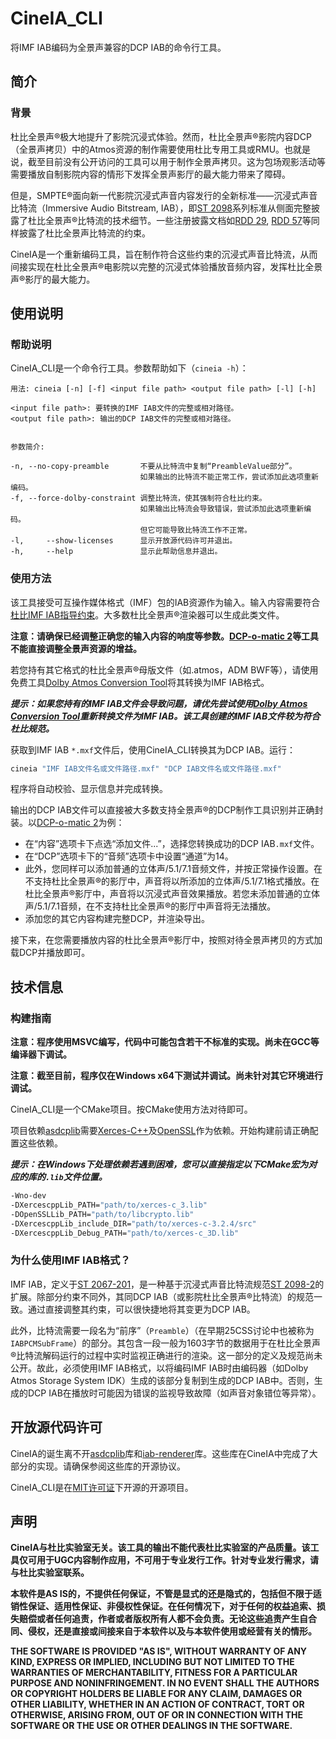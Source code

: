 # CineIA_CLI
将IMF IAB编码为全景声兼容的DCP IAB的命令行工具。

## 简介

### 背景
杜比全景声®极大地提升了影院沉浸式体验。然而，杜比全景声®影院内容DCP（全景声拷贝）中的Atmos资源的制作需要使用杜比专用工具或RMU。也就是说，截至目前没有公开访问的工具可以用于制作全景声拷贝。这为包场观影活动等需要播放自制影院内容的情形下发挥全景声影厅的最大能力带来了障碍。

但是，SMPTE®面向新一代影院沉浸式声音内容发行的全新标准——沉浸式声音比特流（Immersive Audio Bitstream, IAB），即[ST 2098](https://doi.org/10.5594/SMPTE.ST2098-2.2019)系列标准从侧面完整披露了杜比全景声®比特流的技术细节。一些注册披露文档如[RDD 29](https://doi.org/10.5594/SMPTE.RDD29.2019), [RDD 57](https://doi.org/10.5594/SMPTE.RDD57.2021)等同样披露了杜比全景声比特流的约束。

CineIA是一个重新编码工具，旨在制作符合这些约束的沉浸式声音比特流，从而间接实现在杜比全景声®电影院以完整的沉浸式体验播放音频内容，发挥杜比全景声®影厅的最大能力。

## 使用说明

### 帮助说明
CineIA_CLI是一个命令行工具。参数帮助如下（```cineia -h```）：

```
用法: cineia [-n] [-f] <input file path> <output file path> [-l] [-h]

<input file path>: 要转换的IMF IAB文件的完整或相对路径。
<output file path>: 输出的DCP IAB文件的完整或相对路径。


参数简介:

-n, --no-copy-preamble       不要从比特流中复制“PreambleValue部分”。
                             如果输出的比特流不能正常工作，尝试添加此选项重新编码。
-f, --force-dolby-constraint 调整比特流，使其强制符合杜比约束。
                             如果输出比特流会导致错误，尝试添加此选项重新编码。
                             但它可能导致比特流工作不正常。
-l,     --show-licenses      显示开放源代码许可并退出。
-h,     --help               显示此帮助信息并退出。
```

### 使用方法
该工具接受可互操作媒体格式（IMF）包的IAB资源作为输入。输入内容需要符合[杜比IMF IAB指导约束](https://professionalsupport.dolby.com/s/article/Dolby-Atmos-IMF-IAB-interoperability-guidelines?language=en_US)。大多数杜比全景声®渲染器可以生成此类文件。

**注意：请确保已经调整正确您的输入内容的响度等参数。[DCP-o-matic 2](https://dcpomatic.com/)等工具不能直接调整全景声资源的增益。**

若您持有其它格式的杜比全景声®母版文件（如.atmos，ADM BWF等），请使用免费工具[Dolby Atmos Conversion Tool](https://professional.dolby.com/product/dolby-atmos-content-creation/dolby-atmos-conversion-tool/)将其转换为IMF IAB格式。

***提示：如果您持有的IMF IAB文件会导致问题，请优先尝试使用[Dolby Atmos Conversion Tool](https://professional.dolby.com/product/dolby-atmos-content-creation/dolby-atmos-conversion-tool/)重新转换文件为IMF IAB。该工具创建的IMF IAB文件较为符合杜比规范。***

获取到IMF IAB ```*.mxf```文件后，使用CineIA_CLI转换其为DCP IAB。运行：

```sh
cineia "IMF IAB文件名或文件路径.mxf" "DCP IAB文件名或文件路径.mxf"
```

程序将自动校验、显示信息并完成转换。

输出的DCP IAB文件可以直接被大多数支持全景声®的DCP制作工具识别并正确封装。以[DCP-o-matic 2](https://dcpomatic.com/)为例：

- 在“内容”选项卡下点选“添加文件...”，选择您转换成功的DCP IAB```.mxf```文件。
- 在“DCP”选项卡下的“音频”选项卡中设置“通道”为14。
- 此外，您同样可以添加普通的立体声/5.1/7.1音频文件，并按正常操作设置。在不支持杜比全景声®的影厅中，声音将以所添加的立体声/5.1/7.1格式播放。在杜比全景声®影厅中，声音将以沉浸式声音效果播放。若您未添加普通的立体声/5.1/7.1音频，在不支持杜比全景声®的影厅中声音将无法播放。
- 添加您的其它内容构建完整DCP，并渲染导出。

接下来，在您需要播放内容的杜比全景声®影厅中，按照对待全景声拷贝的方式加载DCP并播放即可。

## 技术信息

### 构建指南
**注意：程序使用MSVC编写，代码中可能包含若干不标准的实现。尚未在GCC等编译器下调试。**

**注意：截至目前，程序仅在Windows x64下测试并调试。尚未针对其它环境进行调试。**

CineIA_CLI是一个CMake项目。按CMake使用方法对待即可。

项目依赖[asdcplib](https://github.com/cinecert/asdcplib)需要[Xerces-C++](https://xerces.apache.org/xerces-c/)及[OpenSSL](https://www.openssl.org/)作为依赖。开始构建前请正确配置这些依赖。

***提示：在Windows下处理依赖若遇到困难，您可以直接指定以下CMake宏为对应的库的```.lib```文件位置。***

```sh
-Wno-dev
-DXercescppLib_PATH="path/to/xerces-c_3.lib"
-DOpenSSLLib_PATH="path/to/libcrypto.lib"
-DXercescppLib_include_DIR="path/to/xerces-c-3.2.4/src"
-DXercescppLib_Debug_PATH="path/to/xerces-c_3D.lib"
```

### 为什么使用IMF IAB格式？
IMF IAB，定义于[ST 2067-201](https://doi.org/10.5594/SMPTE.ST2067-201.2019)，是一种基于沉浸式声音比特流规范[ST 2098-2](https://doi.org/10.5594/SMPTE.ST2098-2.2019)的扩展。除部分约束不同外，其同DCP IAB（或影院杜比全景声®比特流）的规范一致。通过直接调整其约束，可以很快捷地将其变更为DCP IAB。

此外，比特流需要一段名为“前序”（```Preamble```）（在早期25CSS讨论中也被称为```IABPCMSubFrame```）的部分。其包含一段一般为1603字节的数据用于在杜比全景声®比特流解码运行的过程中实时监视正确进行的渲染。这一部分的定义及规范尚未公开。故此，必须使用IMF IAB格式，以将编码IMF IAB时由编码器（如Dolby Atmos Storage System IDK）生成的该部分复制到生成的DCP IAB中。否则，生成的DCP IAB在播放时可能因为错误的监视导致故障（如声音对象错位等异常）。

## 开放源代码许可
CineIA的诞生离不开[asdcplib](https://github.com/cinecert/asdcplib)库和[iab-renderer](https://github.com/DTSProAudio/iab-renderer)库。这些库在CineIA中完成了大部分的实现。请确保参阅这些库的开源协议。

CineIA_CLI是在[MIT许可证](https://opensource.org/license/mit/)下开源的开源项目。

## 声明
**CineIA与杜比实验室无关。该工具的输出不能代表杜比实验室的产品质量。该工具仅可用于UGC内容制作应用，不可用于专业发行工作。针对专业发行需求，请与杜比实验室联系。**

**本软件是AS IS的，不提供任何保证，不管是显式的还是隐式的，包括但不限于适销性保证、适用性保证、非侵权性保证。在任何情况下，对于任何的权益追索、损失赔偿或者任何追责，作者或者版权所有人都不会负责。无论这些追责产生自合同、侵权，还是直接或间接来自于本软件以及与本软件使用或经营有关的情形。**

**THE SOFTWARE IS PROVIDED "AS IS", WITHOUT WARRANTY OF ANY KIND, EXPRESS
OR IMPLIED, INCLUDING BUT NOT LIMITED TO THE WARRANTIES OF MERCHANTABILITY,
FITNESS FOR A PARTICULAR PURPOSE AND NONINFRINGEMENT. IN NO EVENT SHALL THE
AUTHORS OR COPYRIGHT HOLDERS BE LIABLE FOR ANY CLAIM, DAMAGES OR OTHER
LIABILITY, WHETHER IN AN ACTION OF CONTRACT, TORT OR OTHERWISE, ARISING FROM,
OUT OF OR IN CONNECTION WITH THE SOFTWARE OR THE USE OR OTHER DEALINGS IN THE
SOFTWARE.**